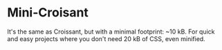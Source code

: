 # Mini-Croisant

It's the same as Croissant, but with a minimal footprint: ~10 kB. For quick and easy projects where you don't need 20 kB of CSS, even minified.
